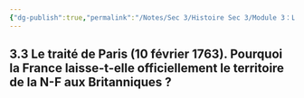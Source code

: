 ```yaml
---
{"dg-publish":true,"permalink":"/Notes/Sec 3/Histoire Sec 3/Module 3：La Conquête et le changement d'empire/3.3 Traité de Paris 1763/"}
---
```



## 3.3 Le traité de Paris (10 février 1763). Pourquoi la France laisse-t-elle officiellement le territoire de la N-F aux Britanniques ?

